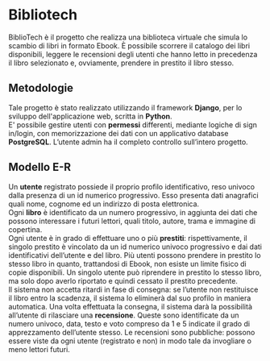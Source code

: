 # Bibliotech

BiblioTech è il progetto che realizza una biblioteca virtuale che simula lo scambio di libri in formato
Ebook. È possibile scorrere il catalogo dei libri disponibili, leggere le recensioni degli utenti che hanno letto
in precedenza il libro selezionato e, ovviamente, prendere in prestito il libro stesso.

## Metodologie

Tale progetto è stato realizzato utilizzando il framework **Django**, per lo sviluppo dell'applicazione web, scritta in **Python**.<br>
E' possibile gestire utenti con **permessi** differenti, mediante logiche di sign in/login, con memorizzazione dei dati con un applicativo database **PostgreSQL**. L’utente admin ha il completo controllo sull’intero progetto.

## Modello E-R
Un **utente** registrato possiede il proprio profilo identificativo, reso univoco dalla presenza di un id numerico progressivo. Esso presenta dati anagrafici quali nome, cognome ed un indirizzo di posta elettronica.<br>
Ogni **libro** è identificato da un numero progressivo, in aggiunta dei dati che possono interessare i futuri lettori, quali titolo, autore, trama e immagine di copertina.<br>
Ogni utente è in grado di effettuare uno o più **prestiti**: rispettivamente, il singolo prestito è vincolato da un id numerico univoco progressivo e dai
dati identificativi dell’utente e del libro. Più utenti possono prendere in prestito lo stesso libro in quanto, trattandosi di Ebook, non
esiste un limite fisico di copie disponibili. Un singolo utente può riprendere in prestito lo stesso libro, ma solo dopo averlo riportato
e quindi cessato il prestito precedente.<br>
Il sistema non accetta ritardi in fase di consegna: se l’utente non restituisce il libro entro la scadenza, il sistema lo eliminerà dal suo profilo in maniera automatica. Una volta effettuata la consegna, il sistema darà la possibilità all’utente di rilasciare una **recensione**. Queste sono identificate da un numero univoco, data, testo e voto compreso da 1 e 5 indicate il grado di apprezzamento dell’utente stesso.
Le recensioni sono pubbliche: possono essere viste da ogni utente (registrato e non) in modo tale da invogliare o meno lettori futuri.
